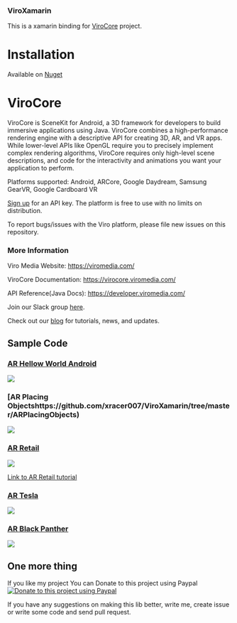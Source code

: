 ### ViroXamarin
This is a xamarin binding for [ViroCore](https://github.com/viromedia/virocore) project.

#  Installation

Available on [Nuget](https://www.nuget.org/packages/ViroCoreBinding) 

ViroCore
=====================

ViroCore is SceneKit for Android, a 3D framework for developers to build immersive applications using Java. ViroCore combines a high-performance rendering engine with a descriptive API for creating 3D, AR, and VR apps. While lower-level APIs like OpenGL require you to precisely implement complex rendering algorithms, ViroCore requires only high-level scene descriptions, and code for the interactivity and animations you want your application to perform.

Platforms supported:
Android, ARCore, Google Daydream, Samsung GearVR, Google Cardboard VR

[Sign up](https://viromedia.com/signup) for an API key. The platform is free to use with no limits on distribution.

To report bugs/issues with the Viro platform, please file new issues on this repository.

### More Information

Viro Media Website: https://viromedia.com/

ViroCore Documentation: https://virocore.viromedia.com/

API Reference(Java Docs): https://developer.viromedia.com/

Join our Slack group [here](https://join.slack.com/t/virodevelopers/shared_invite/enQtMzI3MzgwNDM2NDM5LTBiOTRkMDg0Zjc0ODIyYTAxZDczYzFmODJhMDUxZjVhOTk0NGVhMjNlZTY0ZjkxNjMzZGEyNDNlYzc4ZTkzNzQ).

Check out our [blog](https://blog.viromedia.com/) for tutorials, news, and updates.

## Sample Code

### [AR Hellow World Android](https://github.com/xracer007/ViroXamarin/tree/master/ARHelloWorld)

<a href="https://github.com/xracer007/ViroXamarin/tree/master/ARHelloWorld">
<img src="https://raw.githubusercontent.com/viromedia/virocore/master/ARHelloWorldAndroid/ViroARPlanesDemoActivity.gif">
</a>

### [AR Placing Objectshttps://github.com/xracer007/ViroXamarin/tree/master/ARPlacingObjects)

<a href="https://github.com/xracer007/ViroXamarin/tree/master/ARPlacingObjects">
<img src="https://raw.githubusercontent.com/viromedia/virocore/master/ARPlacingObjects/ViroARHitTestDemoActivity.gif">
</a>

### [AR Retail](https://github.com/xracer007/ViroXamarin/tree/master/ARRetail)

<a href="https://github.com/xracer007/ViroXamarin/tree/master/ARRetail">
<img src="https://raw.githubusercontent.com/viromedia/virocore/master/ARRetail/ARRetailActivity.gif">
</a>

[Link to AR Retail tutorial](https://blog.viromedia.com/tutorial-how-to-build-amazons-ar-view-for-arcore-android-using-virocore-and-java-ba1cc3ff2d87)

### [AR Tesla](https://github.com/xracer007/ViroXamarin/tree/master/ARTesla)

<a href="https://github.com/xracer007/ViroXamarin/tree/master/ARTesla">
<img src="https://github.com/viromedia/virocore/blob/master/ARTesla/viro_car_marker_demo.gif">
</a>

### [AR Black Panther](https://github.com/xracer007/ViroXamarin/tree/master/ARBlackPanther)

<a href="https://github.com/xracer007/ViroXamarin/tree/master/ARBlackPanther">
<img src="https://github.com/viromedia/virocore/blob/master/ARBlackPanther/viro_black_panther_marker_demo.gif">
</a>

## One more thing

If you like my project You can Donate to this project using Paypal [![Donate to this project using Paypal](https://camo.githubusercontent.com/11b2f47d7b4af17ef3a803f57c37de3ac82ac039/68747470733a2f2f696d672e736869656c64732e696f2f62616467652f70617970616c2d646f6e6174652d79656c6c6f772e737667)](https://www.paypal.me/aliparsa64)

If you have any suggestions on making this lib better, write me, create issue or write some code and send pull request.
